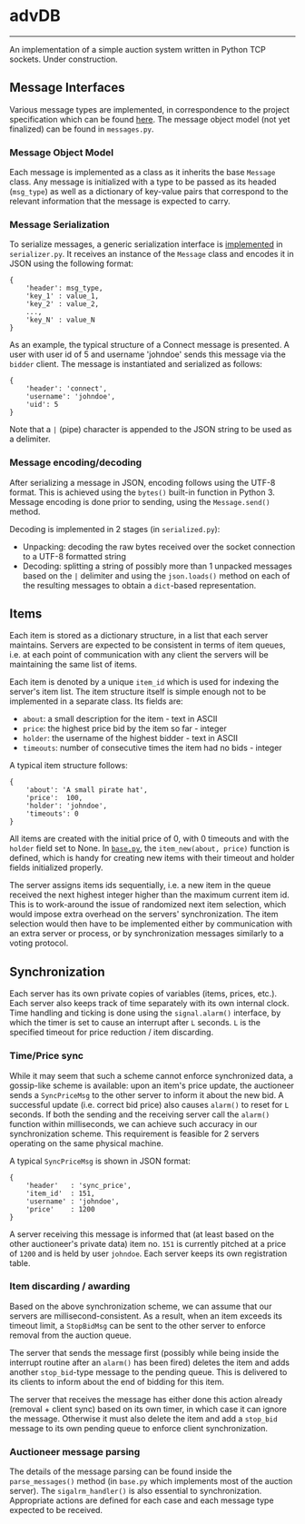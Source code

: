 # advDB
-------

An implementation of a simple auction system written in Python TCP sockets.
Under construction.

## Message Interfaces
Various message types are implemented, in correspondence to the project specification which can be found [here](http://mycourses.ntua.gr/courses/ECE1060/projects/course-project-auction-advanced-data-base-systems-2015.pdf). 
The message object model (not yet finalized) can be found in `messages.py`.

### Message Object Model
Each message is implemented as a class as it inherits the base `Message` class.
Any message is initialized with a type to be passed as its headed (`msg_type`)
as well as a dictionary of key-value pairs that correspond to the relevant
information that the message is expected to carry.

### Message Serialization
To serialize messages, a generic serialization interface is
[implemented](https://github.com/VHarisop/advDB/blob/master/serializer.py#L3) in
`serializer.py`. It receives an instance of the `Message` class and encodes it
in JSON using the following format:

```
{	
	'header': msg_type,
	'key_1' : value_1,
	'key_2' : value_2,
	...,
	'key_N' : value_N
}
```

As an example, the typical structure of a Connect message is presented. A user
with user id of 5 and username 'johndoe' sends this message via the `bidder`
client. The message is instantiated and serialized as follows:

```
{
	'header': 'connect',
	'username': 'johndoe',
	'uid': 5
}
```

Note that a `|` (pipe) character is appended to the JSON string to be used as a
delimiter.

### Message encoding/decoding
After serializing a message in JSON, encoding follows using the UTF-8 format.
This is achieved using the `bytes()` built-in function in Python 3.
Message encoding is done prior to sending, using the `Message.send()` method. 

Decoding is implemented in 2 stages (in `serialized.py`):
- Unpacking: decoding the raw bytes received over the socket connection to
  a UTF-8 formatted string
- Decoding: splitting a string of possibly more than 1 unpacked messages based
  on the `|` delimiter and using the `json.loads()` method on each of the
  resulting messages to obtain a `dict`-based representation.

## Items
Each item is stored as a dictionary structure, in a list that each server
maintains. Servers are expected to be consistent in terms of item queues, i.e. 
at each point of communication with any client the servers will be maintaining
the same list of items. 

Each item is denoted by a unique `item_id` which is used for indexing the
server's item list. The item structure itself is simple enough not to be
implemented in a separate class. Its fields are:
- `about`: a small description for the item - text in ASCII
- `price`: the highest price bid by the item so far - integer
- `holder`: the username of the highest bidder - text in ASCII
- `timeouts`: number of consecutive times the item had no bids - integer

A typical item structure follows:

```
{
	'about': 'A small pirate hat',
	'price':  100,
	'holder': 'johndoe',
	'timeouts': 0
}
```

All items are created with the initial price of 0, with 0 timeouts and with the
`holder` field set to None. In
[`base.py`](https://github.com/VHarisop/advDB/blob/master/base.py), the
`item_new(about, price)` function is defined, which is handy for creating new
items with their timeout and holder fields initialized properly. 

The server assigns items ids sequentially, i.e. a new item in the queue
received the next highest integer higher than the maximum current item id. This
is to work-around the issue of randomized next item selection, which would
impose extra overhead on the servers' synchronization. The item selection would
then have to be implemented either by communication with an extra server or
process, or by synchronization messages similarly to a voting protocol.

## Synchronization
Each server has its own private copies of variables (items, prices, etc.). Each
server also keeps track of time separately with its own internal clock. Time
handling and ticking is done using the `signal.alarm()` interface, by which the
timer is set to cause an interrupt after `L` seconds. `L` is the specified
timeout for price reduction / item discarding.

### Time/Price sync
While it may seem that such a scheme cannot enforce synchronized data, a
gossip-like scheme is available: upon an item's price update, the auctioneer
sends a `SyncPriceMsg` to the other server to inform it about the new bid. A
successful update (i.e. correct bid price) also causes `alarm()` to reset for
`L` seconds. If both the sending and the receiving server call the `alarm()`
function within milliseconds, we can achieve such accuracy in our
synchronization scheme. This requirement is feasible for 2 servers operating on
the same physical machine. 

A typical `SyncPriceMsg` is shown in JSON format:

```
{
    'header'   : 'sync_price',
    'item_id'  : 151,
    'username' : 'johndoe',
    'price'    : 1200
}
```

A server receiving this message is informed that (at least based on the other
auctioneer's private data) item no. `151` is currently pitched at a price of
`1200` and is held by user `johndoe`. 
Each server keeps its own registration table. 

### Item discarding / awarding
Based on the above synchronization scheme, we can assume that our servers are
millisecond-consistent. As a result, when an item exceeds its timeout limit, a
`StopBidMsg` can be sent to the other server to enforce removal from the
auction queue. 

The server that sends the message first (possibly while being inside the
interrupt routine after an `alarm()` has been fired) deletes the item and adds
another `stop_bid`-type message to the pending queue. This is delivered to its
clients to inform about the end of bidding for this item. 

The server that receives the message has either done this action already
(removal + client sync) based on its own timer, in which case it can ignore the
message. Otherwise it must also delete the item and add a `stop_bid` message to
its own pending queue to enforce client synchronization.

### Auctioneer message parsing
The details of the message parsing can be found inside the `parse_messages()`
method (in `base.py` which implements most of the auction server). The
`sigalrm_handler()` is also essential to synchronization. Appropriate actions
are defined for each case and each message type expected to be received. 

